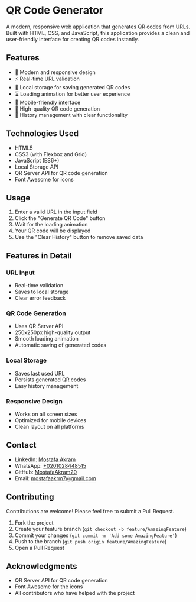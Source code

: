 # QR Code Generator

A modern, responsive web application that generates QR codes from URLs. Built with HTML, CSS, and JavaScript, this application provides a clean and user-friendly interface for creating QR codes instantly.

## Features

- 🎨 Modern and responsive design
- ⚡ Real-time URL validation
- 🔄 Local storage for saving generated QR codes
- ⌛ Loading animation for better user experience
- 📱 Mobile-friendly interface
- 🎯 High-quality QR code generation
- 💾 History management with clear functionality

## Technologies Used

- HTML5
- CSS3 (with Flexbox and Grid)
- JavaScript (ES6+)
- Local Storage API
- QR Server API for QR code generation
- Font Awesome for icons


## Usage

1. Enter a valid URL in the input field
2. Click the "Generate QR Code" button
3. Wait for the loading animation
4. Your QR code will be displayed
5. Use the "Clear History" button to remove saved data

## Features in Detail

### URL Input
- Real-time validation
- Saves to local storage
- Clear error feedback

### QR Code Generation
- Uses QR Server API
- 250x250px high-quality output
- Smooth loading animation
- Automatic saving of generated codes

### Local Storage
- Saves last used URL
- Persists generated QR codes
- Easy history management

### Responsive Design
- Works on all screen sizes
- Optimized for mobile devices
- Clean layout on all platforms

## Contact

- LinkedIn: [Mostafa Akram](https://www.linkedin.com/in/mostafa-akram-mohamed/)
- WhatsApp: [+0201028448515](https://wa.me/+0201028448515)
- GitHub: [MostafaAkram20](https://github.com/MostafaAkram20)
- Email: mostafaakrm7@gmail.com

## Contributing

Contributions are welcome! Please feel free to submit a Pull Request.

1. Fork the project
2. Create your feature branch (`git checkout -b feature/AmazingFeature`)
3. Commit your changes (`git commit -m 'Add some AmazingFeature'`)
4. Push to the branch (`git push origin feature/AmazingFeature`)
5. Open a Pull Request

## Acknowledgments

- QR Server API for QR code generation
- Font Awesome for the icons
- All contributors who have helped with the project 